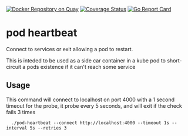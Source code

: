 [![Docker Repository on Quay](https://quay.io/repository/getpantheon/pod-heartbeat/status "Docker Repository on Quay")](https://quay.io/repository/getpantheon/pod-heartbeat)
[![Coverage Status](https://coveralls.io/repos/github/pantheon-systems/pod-heartbeat/badge.svg?branch=master)](https://coveralls.io/github/pantheon-systems/pod-heartbeat?branch=master)
[![Go Report Card](https://goreportcard.com/badge/github.com/pantheon-systems/pod-heartbeat)](https://goreportcard.com/report/github.com/pantheon-systems/pod-heartbeat)

# pod heartbeat
Connect to services or exit allowing a pod to restart.

This is inteded to be used as a side car container in a kube pod to short-circuit a pods existence if it can't reach some service


## Usage

This command will connect to localhost on port 4000 with a 1 second timeout for the probe, it probe every 5 seconds, and will exit if the check fails 3 times 
```
  ./pod-heartbeat --connect http://localhost:4000 --timeout 1s --interval 5s --retries 3 
```


